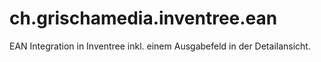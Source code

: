 # ch.grischamedia.inventree.ean
EAN Integration in Inventree inkl. einem Ausgabefeld in der Detailansicht. 
